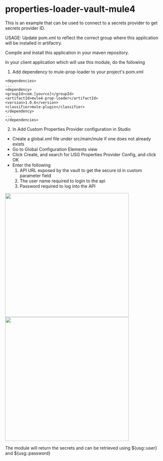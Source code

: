 # properties-loader-vault-mule4

This is an example that can be used to connect to a secrets provider to get secrets provider ID.

USAGE:
Update pom.xml to reflect the correct group where this application will be installed in artifactry.

Compile and install this application in your maven repository.

In your client application which will use this module, do the following

1) Add dependency to mule-prop-loader to your project's pom.xml
```
<dependencies>
...
<dependency>
<groupId>com.[yourco]</groupId>
<artifactId>mule4-prop-loader</artifactId>
<version>1.0.6</version>
<classifier>mule-plugin</classifier>
</dependency>
...
</dependencies>
```

2. In Add Custom Properties Provider configuration in Studio
 - Create a global.xml file under src/main/mule if one does not already exists
 - Go to Global Configuration Elements view
 - Click Create, and search for USG Properties Provider Config, and click OK
 - Enter the following
    1) API URL exposed by the vault to get the secure id in custom parameter field
    2) The user name required to login to the api
    3) Password required to log into the API
    
  <img src="https://user-images.githubusercontent.com/62348820/102548956-03953100-4081-11eb-86ee-7d2ea2e07648.png" width="400" height="400"/>
    <img src="https://user-images.githubusercontent.com/62348820/102549296-7c948880-4081-11eb-8056-7f814f49cda6.png" width="400" height="400"/>


The module will return the secrets and can be retrieved using ${usg::user} and ${usg::password}

